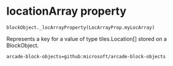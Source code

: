 
# locationArray property

```sig
blockObject._locArrayProperty(LocArrayProp.myLocArray)
```

Represents a key for a value of type tiles.Location[] stored on a BlockObject.

```package
arcade-block-objects=github:microsoft/arcade-block-objects
```
